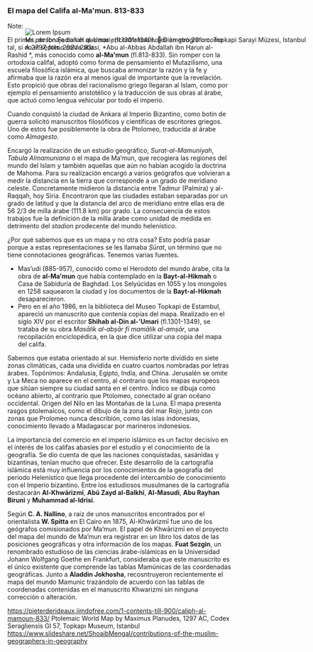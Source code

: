 ### El mapa del Califa al-Ma'mun. 813-833

<div class="center-100-100" style="position:absolute;">
  <figure>
    <img class="full" data-src="images/islamic-map-mamun.jpg" alt="Lorem Ipsum">
    <figcaption>Ms. de Ibn Fadlallah al-Umari, (fl.1301-1349). 📏 Diámetro 20 cm. Topkapi Sarayi Müzesi, Istanbul A.2797, fols. 292v-293r.</figcaption>
  </figure>
</div>

<div class="fragment fade-in" style="position:absolute; right:-150px;">
  <figure>
    <img src="images/islamic-map-mamun-trad.jpg" style="max-height:30vh;" >
    <figcaption>Transcripción</figcaption>
  </figure>
</div>




Note:

El primer personaje con el que nos encontramos no es un geógrafo como tal, si no el séptimo califa abasí, *Abu al-Abbas Abdallah ibn Harun al-Rashid *, más conocido como  **al-Ma'mun** (fl.813-833). Sin romper con la ortodoxia califal, adoptó como forma de pensamiento el Mutazilismo, una escuela filosófica islámica, que buscaba armonizar la razón y la fe y afirmaba que la razón era al menos igual de importante que la revelación. Esto propició que obras del racionalismo griego llegaran al Islam, como por ejemplo el pensamiento aristotélico y la traducción de sus obras al árabe, que actuó como lengua vehicular por todo el imperio. 

Cuando conquistó la ciudad de Ankara al Imperio Bizantino, como botin de guerra solicitó manuscritos filosóficos y científicas de escritores griegos. Uno de estos fue posiblemente la obra de Ptolomeo, traducida al árabe como *Almagesto*.

Encargó la realización de un estudio geográfico, *Surat-al-Mamuniyah*, *Tabula Almamuniana* o el mapa de Ma’mun, que recogiera las regiones del mundo del Islam y también aquellas que aún no habían acogido la doctrina de Mahoma. Para su realización encargó a varios geógrafos que volvieran a medir la distancia en la tierra que corresponde a un grado de meridiano celeste. Concretamente midieron la distancia entre Tadmur (Palmira) y al-Raqqah, hoy Siria. Encontraron que las ciudades estaban separadas por un grado de latitud y que la distancia del arco de meridiano entre ellas era de 56 2/3 de milla árabe (111.8 km) por grado.  La consecuencia de estos trabajos fue la definición de la milla árabe como unidad de medida en detrimento del *stadion* prodecente del mundo helenístico. 

¿Por qué sabemos que es un mapa y no otra cosa? Esto podría pasar porque a estas representaciones se les llamaba *Ṣūrat*, un término que no tiene connotaciones geográficas. Tenemos varias fuentes. 

* Mas’udi (885-957), conocido como el Herodoto del mundo árabe, cita la obra de **al-Ma'mun** que había contemplado en la **Bayt-al-Hikmah** o Casa de Sabiduría de Baghdad. Los Selyúcidas en 1055 y los mongoles en 1258 saquearon la ciudad y los documentos de la **Bayt-al-Hikmah** desaparecieron. 
* Pero en el año 1986, en la biblioteca del Museo Topkapi de Estambul, apareció un manuscrito que contenía copias del mapa. Realizado en el siglo XIV por el escritor **Shihab al-Din al-'Umari** (fl.1301-1349), se trataba de su obra *Masālik al-abṣār fī mamālik al-amṣār*, una recopilación enciclopédica, en la que dice utilizar una copia del mapa del califa. 

Sabemos que estaba orientado al sur. Hemisferio norte dividido en siete zonas climáticas, cada una dividida en cuatro cuartos nombradas por letras árabes. Topónimos: Andalusia, Egipto, India, and China. Jerusalén se omite y La Meca no aparece en el centro, al contrario que los mapas europeos que sitúan siempre su ciudad santa en el centro. Índico se dibuja como océano abierto, al contrario que Ptolomeo, conectado al gran océano occidental. Origen del Nilo en las Montañas de la Luna. El mapa presenta rasgos ptolemaicos, como el dibujo de la zona del mar Rojo, junto con zonas que Prolomeo nunca describión, como las islas indonesias, conocimiento llevado a Madagascar por marineros indonesios.

La importancia del comercio en el imperio islámico es un factor decisivo en el interés de los califas abasíes por el estudio y el conocimiento de la geografía. Se dio cuenta de que las naciones conquistadas, sasánidas y bizantinas, tenían mucho que ofrecer. Este desarrollo de la cartografía islámica está muy influencia por los conocimientos de la geografía del periodo Helenístico que llega procedente del intercambio de conocimiento con el Imperio bizantino. Entre los estudiosos musulmanes de la cartografía destacarán **Al-Khwārizmī**, **Abū Zayd al-Balkhī**, **Al-Masudi**, **Abu Rayhan Biruni** y **Muhammad al-Idrisi**.

Según **C. A. Nallino**, a raiz de unos manuscritos encontrados por el orientalista **W. Spitta** en El Cairo en 1875, Al-Khwārizmī fue uno de los geógrafos comisionados por Ma’mun. El papel de Khwārizmī en el proyecto del mapa del mundo de Ma’mun era registrar en un libro los datos de las posiciones geográficas y otra información de los mapas. **Fuat Sezgin**, un renombrado estudioso de las ciencias árabe-islámicas en la Universidad Johann Wolfgang Goethe en Frankfurt, consideraba que este manuscrito es el único existente que comprende las tablas Mamúnicas de las coordenadas geográficas. Junto a **Aladdin Jokhosha**, recosntruyeron recientemente el mapa del mundo Mamunic trazándolo de acuerdo con las tablas de coordenadas contenidas en el manuscrito Khwarizmi sin ninguna corrección o alteración.


https://pieterderideaux.jimdofree.com/1-contents-till-900/caliph-al-mamoun-833/
Ptolemaic World Map by Maximus Planudes, 1297 AC, Codex Seragliensis GI 57, Topkapı Museum, Istanbul
https://www.slideshare.net/ShoaibMengal/contributions-of-the-muslim-geographers-in-geography